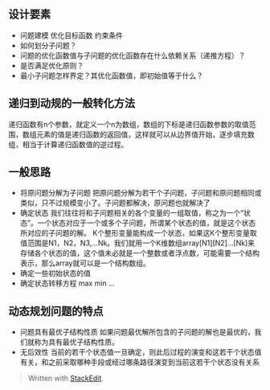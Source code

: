 ## 设计要素
- 问题建模
优化目标函数
约束条件
- 如何划分子问题？
- 问题的优化函数值与子问题的优化函数存在什么依赖关系（递推方程）？
- 是否满足优化原则？
- 最小子问题怎样界定？其优化函数值，即初始值等于什么？
## 递归到动规的一般转化方法
递归函数有n个参数，就定义一个n为数组，数组的下标是递归函数参数的取值范围，数组元素的值是递归函数的返回值，这样就可以从边界值开始，逐步填充数组，相当于计算递归函数值的逆过程。
## 一般思路
- 将原问题分解为子问题
把原问题分解为若干个子问题，子问题和原问题相同或类似，只不过规模变小了。子问题都解决，原问题也就解决了
- 确定状态
我们往往将和子问题相关的各个变量的一组取值，称之为一个“状态”。一个状态对应于一个或多个子问题，所谓某个状态的值，就是这个状态所对应的子问题的解。
K个整形变量能构成一个状态，如果这K个整形变量取值范围是N1，N2，N3,...Nk。我们就用一个K维数组array[N1][N2]...[Nk]来存储各个状态的值，这个值未必就是一个整数或者浮点数，可能需要一个结构表示，那么array就可以是一个结构数组。
- 确定一些初始状态的值
- 确定状态转移方程
max
min
...
## 动态规划问题的特点
- 问题具有最优子结构性质
如果问题最优解所包含的子问题的解也是最优的，我们就称为具有最优子结构性质。
- 无后效性
当前的若干个状态值一旦确定，则此后过程的演变和这若干个状态值有关，和之前采取哪种手段或经过哪条路径演变到当前这若干个状态没有关系
> Written with [StackEdit](https://stackedit.io/).
<!--stackedit_data:
eyJoaXN0b3J5IjpbLTI5NzQwNjQxMCwtMjA3NTM2NDE1MiwtNz
k0NDAwNDc5XX0=
-->